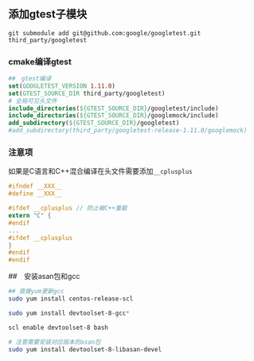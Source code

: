 ## 添加gtest子模块
```git submodule add git@github.com:google/googletest.git third_party/googletest```

### cmake编译gtest
```cmake
##　gtest编译
set(GOOGLETEST_VERSION 1.11.0)
set(GTEST_SOURCE_DIR third_party/googletest)
# 全局可见头文件
include_directories(${GTEST_SOURCE_DIR}/googletest/include)
include_directories(${GTEST_SOURCE_DIR}/googlemock/include)
add_subdirectory(${GTEST_SOURCE_DIR}/googletest)
#add_subdirectory(third_party/googletest-release-1.11.0/googlemock)
```

### 注意项
如果是C语言和C++混合编译在头文件需要添加```__cplusplus```
```c
#ifndef __XXX__
#define __XXX__

#ifdef __cplusplus // 防止被C++重载
extern "C" {
#endif
...
#ifdef __cplusplus
}
#endif
#endif
```


##　安装asan包和gcc
```bash
## 直接yum更新gcc
sudo yum install centos-release-scl

sudo yum install devtoolset-8-gcc*

scl enable devtoolset-8 bash

# 注意需要安装对应版本的asan包
sudo yum install devtoolset-8-libasan-devel
```